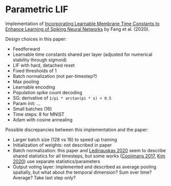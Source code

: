 # Parametric LIF

Implementation of [Incorporating Learnable Membrane Time Constants to Enhance Learning of Spiking Neural Networks](http://arxiv.org/abs/2007.05785) by Fang et al. (2020).

Design choices in this paper:
- Feedforward
- Learnable time constants shared per layer (adjusted for numerical stability through sigmoid)
- LIF with hard, detached reset
- Fixed thresholds of 1
- Batch normalization (not per-timestep?)
- Max pooling
- Learnable encoding
- Population spike count decoding
- SG: derivative of `1/pi * arctan(pi * x) + 0.5`
- Param init: ...
- Small batches (16)
- Time steps: 8 for MNIST
- Adam with cosine annealing

Possible discrepancies between this implementation and the paper:
- Larger batch size (128 vs 16) to speed up training
- Initialization of weights: not described in paper
- Batch normalization: this paper and [Ledinauskas 2020](http://arxiv.org/abs/2006.04436) seem to describe shared statistics for all timesteps, but some works ([Cooijmans 2017](http://arxiv.org/abs/1603.09025), [Kim 2020](http://arxiv.org/abs/2010.01729)) use separate statistics/parameters
- Output voting layer: implemented and described as average pooling spatially, but what about the temporal dimension? Sum over time? Average? Take last step only?